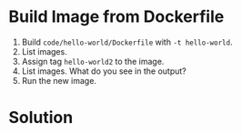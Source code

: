 
# Build Image from Dockerfile

1. Build `code/hello-world/Dockerfile` with `-t hello-world`.
2. List images.
3. Assign tag `hello-world2` to the image.
4. List images.
  What do you see in the output?
5. Run the new image.

# Solution
